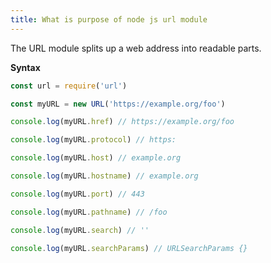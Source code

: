 ```yaml
---
title: What is purpose of node js url module
---
```


The URL module splits up a web address into readable parts.

**Syntax**

```js
const url = require('url')

const myURL = new URL('https://example.org/foo')

console.log(myURL.href) // https://example.org/foo

console.log(myURL.protocol) // https:

console.log(myURL.host) // example.org

console.log(myURL.hostname) // example.org

console.log(myURL.port) // 443

console.log(myURL.pathname) // /foo

console.log(myURL.search) // ''

console.log(myURL.searchParams) // URLSearchParams {}
```

